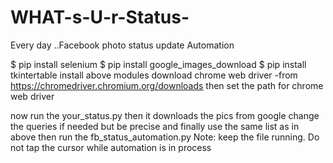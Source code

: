 # WHAT-s-U-r-Status-
Every day ..Facebook photo status update Automation 


$ pip install selenium
$ pip install google_images_download
$ pip install tkintertable
install above modules
download chrome web driver 
     -from https://chromedriver.chromium.org/downloads
then set the path for chrome web driver

now run the your_status.py
then it downloads the pics from google change the queries if needed but be precise
and finally use the same list as in above then run the fb_status_automation.py
Note: keep the file running. Do not tap the cursor while automation is in process

